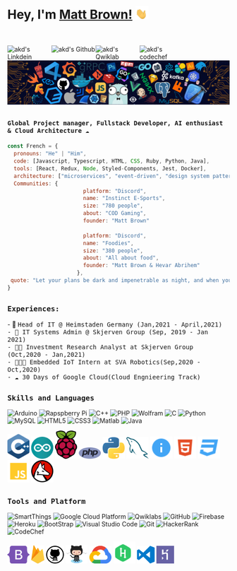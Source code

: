 # Hey, I'm [Matt Brown!](https://github.com/MattyGB) <img src="https://github.com/MattyGB/MattyGB/blob/main/imgs/waving-hand-joypixels.gif" width="30px">
<br><br>
<a href="https://www.linkedin.com/in/matthieu-brown-aa46ab188//">
  <img align="left" alt="akd's Linkdein" width="100px" src="https://img.shields.io/badge/Linkedin-0A66C2?style=for-the-badge&logo=Linkedin&logoColor=white" />
</a>
<a href="https://github.com/MattyGB">
  <img align="left" alt="akd's Github" width="100px" src="https://img.shields.io/badge/Github-181717?style=for-the-badge&logo=Github&logoColor=white" />
</a>
<a href="https://www.qwiklabs.com/public_profiles/9168c1cf-6f16-435c-a05e-5652669eb4b0">
  <img align="left" alt="akd's Qwiklab" width="100px" src="https://img.shields.io/badge/Qwiklabs-F5CD0E?style=for-the-badge&logo=Qwiklabs&logoColor=black" />
</a>
<a href="mailto:matthieu.brown@wutzu.com">
  <img align="left" alt="akd's codechef" width="70px" src="https://img.shields.io/badge/Gmail-EA4335?style=for-the-badge&logo=Gmail&logoColor=white" />
</a>
<br><br>
![](https://github.com/MattyGB/MattyGB/blob/main/header_.png)

## <p align="left"><h4 align="left"><samp> Global Project manager, Fullstack Developer, AI enthusiast & Cloud Architecture ☁ </samp></h4></p>

```javascript
const French = {
  pronouns: "He" | "Him",
  code: [Javascript, Typescript, HTML, CSS, Ruby, Python, Java],
  tools: [React, Redux, Node, Styled-Components, Jest, Docker],
  architecture: ["microservices", "event-driven", "design system pattern"],
  Communities: {
                        platform: "Discord",
                        name: "Instinct E-Sports",
                        size: "780 people",
                        about: "COD Gaming",
                        founder: "Matt Brown"
                        
                        platform: "Discord",
                        name: "Foodies",
                        size: "380 people",
                        about: "All about food",
                        founder: "Matt Brown & Hevar Abrihem"
                      },
 quote: "Let your plans be dark and impenetrable as night, and when you move, fall like a thunderbolt. -Sun Tzu"
}
```

##

<div>
<h3><b><samp>Experiences:</samp></b></h3>
- 👷 <samp>Head of IT @ Heimstaden Germany (Jan,2021 - April,2021)<br>
- 🔬 <samp>IT Systems Admin @ Skjerven Group (Sep, 2019 - Jan 2021)<br>
- 🕵🏻 <samp>Investment Research Analyst at Skjerven Group (Oct,2020 - Jan,2021)<br>
- 👨🏾‍💻 <samp>Embedded IoT Intern at SVA Robotics(Sep,2020 - Oct,2020)<br>
- ☁ <samp>30 Days of Google Cloud(Cloud Engnieering Track)<br>
</div>

##
<h3><b><samp>Skills and Languages</samp></b></h3>

![Arduino](https://img.shields.io/badge/Arduino-00979D?style=flat-square&logo=Arduino&logoColor=white)
![Rapspberry Pi](https://img.shields.io/badge/Raspberry_pi-C51A4A?style=flat-square&logo=raspberry-pi&logoColor=white)
![C++](https://img.shields.io/badge/C++-00599C?style=flat-square&logo=c%2B%2B&logoColor=white)
![PHP](https://img.shields.io/badge/PHP-777BB4?style=flat-square&logo=php&logoColor=white)
![Wolfram](https://img.shields.io/badge/Wolfram-DD1100?style=flat-square&logo=Wolfram&logoColor=white)
![C](https://img.shields.io/badge/C-27338e?style=flat-square&logo=c&logoColor=white)
![Python](https://img.shields.io/badge/Python-3776AB?style=flat-square&logo=Python&logoColor=white)
![MySQL](https://img.shields.io/badge/MySQL-4479A1?style=flat-square&logo=MySQL&logoColor=white)
![HTML5](https://img.shields.io/badge/HTML5-E34F26?style=flat-square&logo=HTML5&logoColor=white)
![CSS3](https://img.shields.io/badge/CSS3-1572B6?style=flat-square&logo=CSS3&logoColor=white)
![Matlab](https://img.shields.io/badge/MATLAB-800000?style=flat-square&logo=MathWorks&logoColor=white)
![Java](https://img.shields.io/badge/Java-013243?style=flat-square&logo=Java&logoColor=white)

<span>
<img src="https://github.com/MattyGB/MattyGB/blob/main/imgs/c.svg" alt="drawing" width="50"/>
<img src="https://github.com/MattyGB/MattyGB/blob/main/imgs/arduino-1.svg" alt="drawing" width="50"/>
<img src="https://github.com/MattyGB/MattyGB/blob/main/imgs/raspberry-pi.svg" alt="drawing" width="50"/>
<img src="https://github.com/MattyGB/MattyGB/blob/main/imgs/php-1.svg" alt="drawing" width="50"/>
<img src="https://github.com/MattyGB/MattyGB/blob/main/imgs/python-5.svg" alt="drawing" width="50"/>
<img src="https://github.com/MattyGB/MattyGB/blob/main/imgs/mysql-6.svg" alt="drawing" width="50"/>
<img src="https://github.com/MattyGB/MattyGB/blob/main/imgs/readme.svg" alt="drawing" width="50"/>
<img src="https://github.com/MattyGB/MattyGB/blob/main/imgs/html.svg" alt="drawing" width="50"/>
<img src="https://github.com/MattyGB/MattyGB/blob/main/imgs/css.svg" alt="drawing" width="50"/>
<img src="https://github.com/MattyGB/MattyGB/blob/main/imgs/javascript.svg" alt="drawing" width="50"/>
<img src="https://github.com/MattyGB/MattyGB/blob/main/imgs/wolfram-language.svg" alt="drawing" width="50"/>
  </span>
    
##
<h3><b><samp>Tools and Platform</samp></b></h3>

![SmartThings](https://img.shields.io/badge/SmartThings-777BB4?style=flat-square&logo=SmartThings&logoColor=white)
![Google Cloud Platform](https://img.shields.io/badge/Google_Cloud-4285F4?style=flat-square&logo=google-cloud&logoColor=white)
![Qwiklabs](https://img.shields.io/badge/Qwiklabs-F5CD0E?style=flat-square&logo=Qwiklabs&logoColor=800000)
![GitHub](https://img.shields.io/badge/GitHub-181717?style=flat-square&logo=github)
![Firebase](https://img.shields.io/badge/Firebase-ffcb2c?style=flat-square&logo=Firebase&logoColor=DD1100)
![Heroku](https://img.shields.io/badge/Heroku-430098?style=flat-square&logo=Heroku&logoColor=white)
![BootStrap](https://img.shields.io/badge/Bootstrap-7952B3?style=flat-square&logo=bootstrap&logoColor=white)
![Visual Studio Code](https://img.shields.io/badge/Visual_Studio_Code-007ACC?style=flat-square&logo=Visual-Studio-Code&logoColor=white)
![Git](https://img.shields.io/badge/Git-F05032?style=flat-square&logo=Git&logoColor=white)
![HackerRank](https://img.shields.io/badge/HackerRank-107C10?style=flat-square&logo=HackerRank&logoColor=black)
![CodeChef](https://img.shields.io/badge/CodeChef-5B4638?style=flat-square&logo=CodeChef&logoColor=white)
  
<span>
<img src="https://github.com/MattyGB/MattyGB/blob/main/imgs/bootstrap-5-1.svg" alt="drawing" width="50"/>
<img src="https://github.com/MattyGB/MattyGB/blob/main/imgs/firebase-1.svg" alt="drawing" width="30"/>
<img src="https://github.com/MattyGB/MattyGB/blob/main/imgs/github-icon.svg" alt="drawing" width="40"/>
<img src="https://github.com/MattyGB/MattyGB/blob/main/imgs/Octocat.png" alt="drawing" width="50"/>
<img src="https://github.com/MattyGB/MattyGB/blob/main/imgs/google-cloud-1.svg" alt="drawing" width="50"/>
<img src="https://github.com/MattyGB/MattyGB/blob/main/imgs/hackerrank.svg" alt="drawing" width="50"/>
<img src="https://github.com/MattyGB/MattyGB/blob/main/imgs/visual-studio-code.svg" alt="drawing" width="40"/>
<img src="https://github.com/MattyGB/MattyGB/blob/main/imgs/heroku-4.svg" alt="drawing" width="40"/>
</span>
